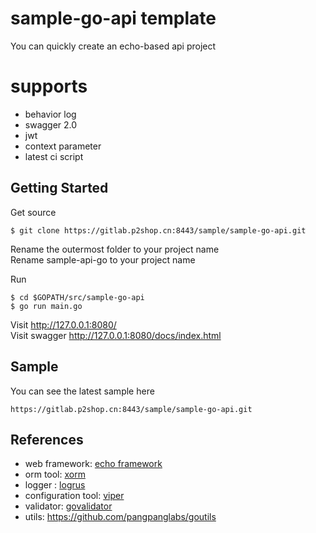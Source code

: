 # sample-go-api template

You can quickly create an echo-based api project 

# supports
- behavior log
- swagger 2.0
- jwt
- context parameter
- latest ci script

## Getting Started

Get source
```
$ git clone https://gitlab.p2shop.cn:8443/sample/sample-go-api.git
```
Rename the outermost folder to your project name  
Rename sample-api-go to your project name

Run
```
$ cd $GOPATH/src/sample-go-api
$ go run main.go
```

Visit           http://127.0.0.1:8080/  
Visit swagger   http://127.0.0.1:8080/docs/index.html

## Sample
You can see the latest sample here
```
https://gitlab.p2shop.cn:8443/sample/sample-go-api.git
```


## References

- web framework: [echo framework](https://echo.labstack.com/)
- orm tool: [xorm](http://xorm.io/)
- logger : [logrus](https://github.com/sirupsen/logrus)
- configuration tool: [viper](https://github.com/spf13/viper)
- validator: [govalidator](github.com/asaskevich/govalidator)
- utils: https://github.com/pangpanglabs/goutils
